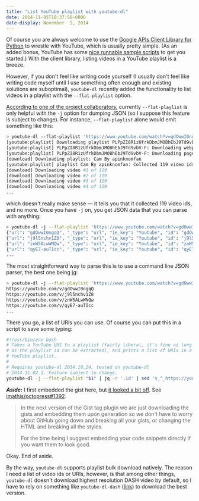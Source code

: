 ```yaml
---
title: "List YouTube playlist with youtube-dl"
date: 2014-11-05T10:37:58-0800
date-display: November  5, 2014
---
```

Of course you are always welcome to use the [Google APIs Client Library for Python](https://developers.google.com/api-client-library/python/) to wrestle with YouTube, which is usually pretty simple. (As an added bonus, YouTube has some [nice runnable sample scripts](https://developers.google.com/youtube/v3/code_samples/) to get you started.) With the client library, listing videos in a YouTube playlist is a breeze.

However, if you don't feel like writing code yourself (I usually don't feel like writing code myself until I use something often enough and existing solutions are suboptimal), `youtube-dl` recently added the functionality to list videos in a playlist with the `--flat-playlist` option.

[According to one of the project collaborators](https://github.com/rg3/youtube-dl/issues/4003#issuecomment-60322630), currently `--flat-playlist` is only helpful with the `-j` option for dumping JSON (so I suppose this feature is subject to change). For instance, `--flat-playlist` alone would emit something like this:

```bash
> youtube-dl --flat-playlist 'https://www.youtube.com/watch?v=gdOwwI0ngqQ&list=PLPpZI8R1zUfrkDbmJMOBhEbJ9Td9vbV-F'
[youtube:playlist] Downloading playlist PLPpZI8R1zUfrkDbmJMOBhEbJ9Td9vbV-F - add --no-playlist to just download video gdOwwI0ngqQ
[youtube:playlist] PLPpZI8R1zUfrkDbmJMOBhEbJ9Td9vbV-F: Downloading webpage
[youtube:playlist] PLPpZI8R1zUfrkDbmJMOBhEbJ9Td9vbV-F: Downloading page #1
[download] Downloading playlist: Cam By apinknomfan
[youtube:playlist] playlist Cam By apinknomfan: Collected 119 video ids (downloading 119 of them)
[download] Downloading video #1 of 119
[download] Downloading video #2 of 119
[download] Downloading video #3 of 119
[download] Downloading video #4 of 119
...
```

which doesn't really make sense — it tells you that it collected 119 video ids, and no more. Once you have `-j` on, you get JSON data that you can parse with anything:

```bash
> youtube-dl -j --flat-playlist 'https://www.youtube.com/watch?v=gdOwwI0ngqQ&list=PLPpZI8R1zUfrkDbmJMOBhEbJ9Td9vbV-F'
{"url": "gdOwwI0ngqQ", "_type": "url", "ie_key": "Youtube", "id": "gdOwwI0ngqQ"}
{"url": "j9l5nchv1Z8", "_type": "url", "ie_key": "Youtube", "id": "j9l5nchv1Z8"}
{"url": "znW5ALwWNQw", "_type": "url", "ie_key": "Youtube", "id": "znW5ALwWNQw"}
{"url": "qyE7-auTIcc", "_type": "url", "ie_key": "Youtube", "id": "qyE7-auTIcc"}
...
```

The most straightforward way to parse this is to use a command line JSON parser, the best one being [jq](https://github.com/stedolan/jq):

```bash
> youtube-dl -j --flat-playlist 'https://www.youtube.com/watch?v=gdOwwI0ngqQ&list=PLPpZI8R1zUfrkDbmJMOBhEbJ9Td9vbV-F' | jq -r '.id' | sed 's_^_https://youtube.com/v/_'
https://youtube.com/v/gdOwwI0ngqQ
https://youtube.com/v/j9l5nchv1Z8
https://youtube.com/v/znW5ALwWNQw
https://youtube.com/v/qyE7-auTIcc
...
```

There you go, a list of URIs you can use. Of course you can put this in a script to save some typing:

```bash
#!/usr/bin/env bash
# Takes a YouTube URI to a playlist (fairly liberal, it's fine as long
# as the playlist id can be extracted), and prints a list of URIs in a
# YouTube playlist.
#
# Requires youtube-dl 2014.10.24, tested on youtube-dl
# 2014.11.02.1. Feature subject to change.
youtube-dl -j --flat-playlist "$1" | jq -r '.id' | sed 's_^_https://youtube.com/v/_'
```

**_Aside:_** I first embedded the gist here, but [it looked a bit off](http://i.imgur.com/m3cr0Im.png). See [imathis/octopress#1392](https://github.com/imathis/octopress/issues/1392).

> In the next version of the Gist tag plugin we are just downloading the gists and embedding them upon generation so we don't have to worry about GitHub going down and breaking all your gists, or changing the HTML and breaking all the styles.
>
> For the time being I suggest embedding your code snippets directly if you want them to look good.

Okay. End of aside.

By the way, `youtube-dl` supports playlist bulk download natively. The reason I need a list of video ids or URIs, however, is that among other things, `youtube-dl` doesn't download highest resolution DASH video by default, so I have to rely on something like `youtube-dl-dash` ([link](https://github.com/zmwangx/sh/blob/master/youtube-dl-dash)) to download the best version.
